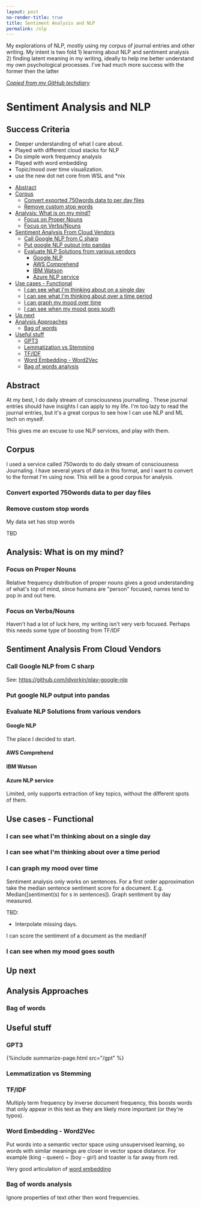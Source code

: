 ```yaml
---
layout: post
no-render-title: true
title: Sentiment Analysis and NLP
permalink: /nlp
---
```


My explorations of NLP, mostly using my corpus of journal entries and other writing. My intent is two fold 1) learning about NLP and sentiment analysis 2) finding latent meaning in my writing, ideally to help me better understand my own psychological processes. I've had much more success with the former then the latter

_[Copied from my GitHub techdiary](https://github.com/idvorkin/techdiary/blob/master/sentiment_analysis.md)_

# Sentiment Analysis and NLP

## Success Criteria

- Deeper understanding of what I care about.
- Played with different cloud stacks for NLP
- Do simple work frequency analysis
- Played with word embedding
- Topic/mood over time visualization.
- use the new dot net core from WSL and \*nix

<!-- prettier-ignore-start -->
<!-- vim-markdown-toc GFM -->

- [Abstract](#abstract)
- [Corpus](#corpus)
    - [Convert exported 750words data to per day files](#convert-exported-750words-data-to-per-day-files)
    - [Remove custom stop words](#remove-custom-stop-words)
- [Analysis: What is on my mind?](#analysis-what-is-on-my-mind)
    - [Focus on Proper Nouns](#focus-on-proper-nouns)
    - [Focus on Verbs/Nouns](#focus-on-verbsnouns)
- [Sentiment Analysis From Cloud Vendors](#sentiment-analysis-from-cloud-vendors)
    - [Call Google NLP from C sharp](#call-google-nlp-from-c-sharp)
    - [Put google NLP output into pandas](#put-google-nlp-output-into-pandas)
    - [Evaluate NLP Solutions from various vendors](#evaluate-nlp-solutions-from-various-vendors)
        - [Google NLP](#google-nlp)
        - [AWS Comprehend](#aws-comprehend)
        - [IBM Watson](#ibm-watson)
        - [Azure NLP service](#azure-nlp-service)
- [Use cases - Functional](#use-cases---functional)
    - [I can see what I'm thinking about on a single day](#i-can-see-what-im-thinking-about-on-a-single-day)
    - [I can see what I'm thinking about over a time period](#i-can-see-what-im-thinking-about-over-a-time-period)
    - [I can graph my mood over time](#i-can-graph-my-mood-over-time)
    - [I can see when my mood goes south](#i-can-see-when-my-mood-goes-south)
- [Up next](#up-next)
- [Analysis Approaches](#analysis-approaches)
    - [Bag of words](#bag-of-words)
- [Useful stuff](#useful-stuff)
    - [GPT3](#gpt3)
    - [Lemmatization vs Stemming](#lemmatization-vs-stemming)
    - [TF/IDF](#tfidf)
    - [Word Embedding - Word2Vec](#word-embedding---word2vec)
    - [Bag of words analysis](#bag-of-words-analysis)

<!-- vim-markdown-toc -->
<!-- prettier-ignore-end -->

## Abstract

At my best, I do daily stream of consciousness journalling . These journal entries should have insights I can apply to my life. I'm too lazy to read the journal entries, but it's a great corpus to see how I can use NLP and ML tech on myself.

This gives me an excuse to use NLP services, and play with them.

## Corpus

I used a service called 750words to do daily stream of consciousness Journaling. I have several years of data in this format, and I want to convert to the format I'm using now. This will be a good corpus for analysis.

### Convert exported 750words data to per day files

### Remove custom stop words

My data set has stop words

TBD

## Analysis: What is on my mind?

### Focus on Proper Nouns

Relative frequency distribution of proper nouns gives a good understanding of what's top of mind, since humans are "person" focused, names tend to pop in and out here.

### Focus on Verbs/Nouns

Haven't had a lot of luck here, my writing isn't very verb focused. Perhaps this needs some type of boosting from TF/IDF

## Sentiment Analysis From Cloud Vendors

### Call Google NLP from C sharp

See: <https://github.com/idvorkin/play-google-nlp>

### Put google NLP output into pandas

### Evaluate NLP Solutions from various vendors

#### Google NLP

The place I decided to start.

#### AWS Comprehend

#### IBM Watson

#### Azure NLP service

Limited, only supports extraction of key topics, without the different spots of them.

## Use cases - Functional

### I can see what I'm thinking about on a single day

### I can see what I'm thinking about over a time period

### I can graph my mood over time

Sentiment analysis only works on sentences. For a first order approximation take the median sentence sentiment score for a document. E.g. Median([sentiment(s) for s in sentences]). Graph sentiment by day measured.

TBD:

- Interpolate missing days.

I can score the sentiment of a document as the median(f

### I can see when my mood goes south

## Up next

## Analysis Approaches

### Bag of words

## Useful stuff

### GPT3

{%include summarize-page.html src="/gpt" %}

### Lemmatization vs Stemming

### TF/IDF

Multiply term frequency by inverse document frequency, this boosts words that only appear in this text as they are likely more important (or they're typos).

### Word Embedding - Word2Vec

Put words into a semantic vector space using unsupervised learning, so words with similar meanings are closer in vector space distance. For example (king - queen) ~ (boy - girl) and toaster is far away from red.

Very good articulation of [word embedding](https://jalammar.github.io/illustrated-word2vec/)

### Bag of words analysis

Ignore properties of text other then word frequencies.
